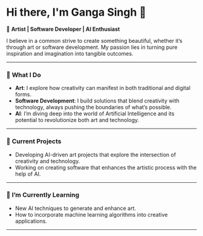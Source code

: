 # Hi there, I'm Ganga Singh 👋

🎨 **Artist | Software Developer | AI Enthusiast**

I believe in a common strive to create something beautiful, whether it’s through art or software development. My passion lies in turning pure inspiration and imagination into tangible outcomes. 

---

### 🌟 **What I Do**

- **Art**: I explore how creativity can manifest in both traditional and digital forms.
- **Software Development**: I build solutions that blend creativity with technology, always pushing the boundaries of what’s possible.
- **AI**: I’m diving deep into the world of Artificial Intelligence and its potential to revolutionize both art and technology.

---

### 🚀 **Current Projects**

- Developing AI-driven art projects that explore the intersection of creativity and technology.
- Working on creating software that enhances the artistic process with the help of AI.

---

### 🌱 **I’m Currently Learning**

- New AI techniques to generate and enhance art.
- How to incorporate machine learning algorithms into creative applications.

---


